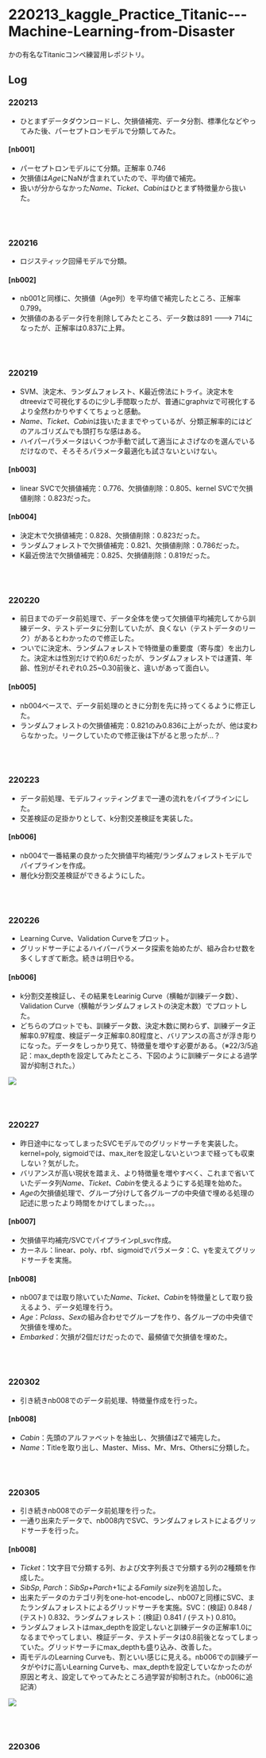 # 220213_kaggle_Practice_Titanic---Machine-Learning-from-Disaster
かの有名なTitanicコンペ練習用レポジトリ。

## Log
### 220213
- ひとまずデータダウンロードし、欠損値補完、データ分割、標準化などやってみた後、パーセプトロンモデルで分類してみた。

#### [nb001]
- パーセプトロンモデルにて分類。正解率 0.746
- 欠損値は*Age*にNaNが含まれていたので、平均値で補完。
- 扱いが分からなかった*Name*、*Ticket*、*Cabin*はひとまず特徴量から抜いた。

<br><br>
### 220216
- ロジスティック回帰モデルで分類。

#### [nb002]
- nb001と同様に、欠損値（Age列）を平均値で補完したところ、正解率0.799。
- 欠損値のあるデータ行を削除してみたところ、データ数は891 ---> 714になったが、正解率は0.837に上昇。

<br><br>
### 220219
- SVM、決定木、ランダムフォレスト、K最近傍法にトライ。決定木をdtreevizで可視化するのに少し手間取ったが、普通にgraphvizで可視化するより全然わかりやすくてちょっと感動。
- *Name*、*Ticket*、*Cabin*は抜いたままでやっているが、分類正解率的にはどのアルゴリズムでも頭打ちな感はある。
- ハイパーパラメータはいくつか手動で試して適当によさげなのを選んでいるだけなので、そろそろパラメータ最適化も試さないといけない。

#### [nb003]
- linear SVCで欠損値補完：0.776、欠損値削除：0.805、kernel SVCで欠損値削除：0.823だった。

#### [nb004]
- 決定木で欠損値補完：0.828、欠損値削除：0.823だった。
- ランダムフォレストで欠損値補完：0.821、欠損値削除：0.786だった。
- K最近傍法で欠損値補完：0.825、欠損値削除：0.819だった。

<br><br>
### 220220
- 前日までのデータ前処理で、データ全体を使って欠損値平均補完してから訓練データ、テストデータに分割していたが、良くない（テストデータのリーク）があるとわかったので修正した。
- ついでに決定木、ランダムフォレストで特徴量の重要度（寄与度）を出力した。決定木は性別だけで約0.6だったが、ランダムフォレストでは運賃、年齢、性別がそれぞれ0.25~0.30前後と、違いがあって面白い。

#### [nb005]
- nb004ベースで、データ前処理のときに分割を先に持ってくるように修正した。
- ランダムフォレストの欠損値補完：0.821のみ0.836に上がったが、他は変わらなかった。リークしていたので修正後は下がると思ったが...？

<br><br>
### 220223
- データ前処理、モデルフィッティングまで一連の流れをパイプラインにした。
- 交差検証の足掛かりとして、k分割交差検証を実装した。

#### [nb006]
- nb004で一番結果の良かった欠損値平均補完/ランダムフォレストモデルでパイプラインを作成。
- 層化k分割交差検証ができるようにした。

<br><br>
### 220226
- Learning Curve、Validation Curveをプロット。
- グリッドサーチによるハイパーパラメータ探索を始めたが、組み合わせ数を多くしすぎて断念。続きは明日やる。

#### [nb006]
- k分割交差検証し、その結果をLearinig Curve（横軸が訓練データ数）、Validation Curve（横軸がランダムフォレストの決定木数）でプロットした。
- どちらのプロットでも、訓練データ数、決定木数に関わらず、訓練データ正解率0.97程度、検証データ正解率0.80程度と、バリアンスの高さが浮き彫りになった。データをしっかり見て、特徴量を増やす必要がある。（※22/3/5追記：max_depthを設定してみたところ、下図のように訓練データによる過学習が抑制された。）

![](image/nb006_learningcurve.png)

<br><br>
### 220227
- 昨日途中になってしまったSVCモデルでのグリッドサーチを実装した。kernel=poly, sigmoidでは、max_iterを設定しないといつまで経っても収束しない？気がした。
- バリアンスが高い現状を踏まえ、より特徴量を増やすべく、これまで省いていたデータ列*Name*、*Ticket*、*Cabin*を使えるようにする処理を始めた。
- *Age*の欠損値処理で、グループ分けして各グループの中央値で埋める処理の記述に思ったより時間をかけてしまった。。。

#### [nb007]
- 欠損値平均補完/SVCでパイプラインpl_svc作成。
- カーネル：linear、poly、rbf、sigmoidでパラメータ：C、γを変えてグリッドサーチを実施。

#### [nb008]
- nb007までは取り除いていた*Name*、*Ticket*、*Cabin*を特徴量として取り扱えるよう、データ処理を行う。
- *Age*：*Pclass*、*Sex*の組み合わせでグループを作り、各グループの中央値で欠損値を埋めた。
- *Embarked*：欠損が2個だけだったので、最頻値で欠損値を埋めた。

<br><br>
### 220302
- 引き続きnb008でのデータ前処理、特徴量作成を行った。

#### [nb008]
- *Cabin*：先頭のアルファベットを抽出し、欠損値はZで補完した。
- *Name*：Titleを取り出し、Master、Miss、Mr、Mrs、Othersに分類した。

<br><br>
### 220305
- 引き続きnb008でのデータ前処理を行った。
- 一通り出来たデータで、nb008内でSVC、ランダムフォレストによるグリッドサーチを行った。

#### [nb008]
- *Ticket*：1文字目で分類する列、および文字列長さで分類する列の2種類を作成した。
- *SibSp*, *Parch*：*SibSp*+*Parch*+1による*Family size*列を追加した。
- 出来たデータのカテゴリ列をone-hot-encodeし、nb007と同様にSVC、またランダムフォレストによるグリッドサーチを実施。SVC：(検証) 0.848 / (テスト) 0.832、ランダムフォレスト：(検証) 0.841 / (テスト) 0.810。
- ランダムフォレストはmax_depthを設定しないと訓練データの正解率1.0になるまでやってしまい、検証データ、テストデータは0.8前後となってしまっていた。グリッドサーチにmax_depthも盛り込み、改善した。
- 両モデルのLearning Curveも、割といい感じに見える。nb006での訓練データがやけに高いLearning Curveも、max_depthを設定していなかったのが原因と考え、設定してやってみたところ過学習が抑制された。（nb006に追記済）

![](image/nb008_learningcurve.png)

<br><br>
### 220306

